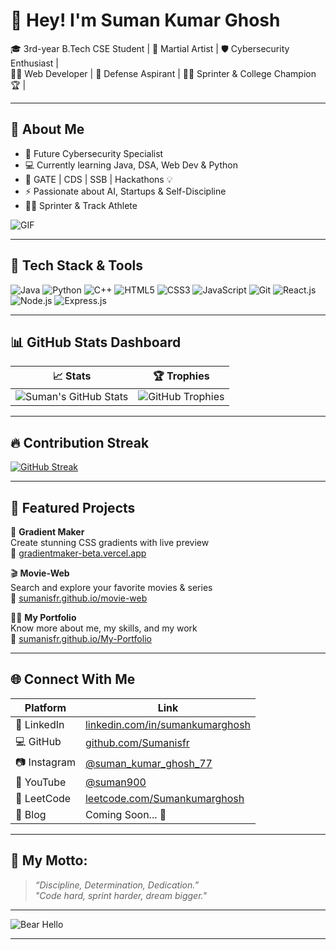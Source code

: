 # 👋 Hey! I'm Suman Kumar Ghosh
 
🎓 3rd-year B.Tech CSE Student | 
🥋 Martial Artist | 
🛡️ Cybersecurity Enthusiast |    
🧑‍💻 Web Developer | 
🎯 Defense Aspirant |
🏃‍♂️ Sprinter & College Champion 🏆  |


---

## 🧭 About Me

- 🔐 Future Cybersecurity Specialist  
- 💻 Currently learning Java, DSA, Web Dev & Python  
- 🧠 GATE | CDS | SSB | Hackathons 💡  
- ⚡ Passionate about AI, Startups & Self-Discipline  
- 🏃‍♂️ Sprinter & Track Athlete  

![GIF](https://media.giphy.com/media/qgQUggAC3Pfv687qPC/giphy.gif)

---

## 🚀 Tech Stack & Tools

![Java](https://img.shields.io/badge/Java-%23ED8B00.svg?style=for-the-badge&logo=java&logoColor=white)
![Python](https://img.shields.io/badge/Python-3670A0?style=for-the-badge&logo=python&logoColor=ffdd54)
![C++](https://img.shields.io/badge/C++-00599C?style=for-the-badge&logo=c%2B%2B&logoColor=white)
![HTML5](https://img.shields.io/badge/HTML5-E34F26?style=for-the-badge&logo=html5&logoColor=white)
![CSS3](https://img.shields.io/badge/CSS3-1572B6?style=for-the-badge&logo=css3&logoColor=white)
![JavaScript](https://img.shields.io/badge/JavaScript-FFD700?style=for-the-badge&logo=javascript&logoColor=black)
![Git](https://img.shields.io/badge/Git-F05032?style=for-the-badge&logo=git&logoColor=white)
![React.js](https://img.shields.io/badge/React.js-ffD706?style=for-the-badge&logo=React.js&logoColor=Green)
![Node.js](https://img.shields.io/badge/Node.js-4ef506?style=for-the-badge&logo=Node.js&logoColor=indigo)
![Express.js](https://img.shields.io/badge/Express.js-ff0023?style=for-the-badge&logo=Express.js&logoColor=grey)



---

## 📊 GitHub Stats Dashboard

| 📈 Stats | 🏆 Trophies |
|---------|-------------|
| ![Suman's GitHub Stats](https://github-readme-stats.vercel.app/api?username=Sumanisfr&show_icons=true&theme=radical) | ![GitHub Trophies](https://github-profile-trophy.vercel.app/?username=Sumanisfr&theme=radical) |

---


## 🔥 Contribution Streak

[![GitHub Streak](https://github-readme-streak-stats.herokuapp.com?user=sumanisfr&theme=radical&hide_border=true)](https://github.com/sumanisfr)


---

## 📌 Featured Projects

🎨 **Gradient Maker**  
Create stunning CSS gradients with live preview  
🔗 [gradientmaker-beta.vercel.app](https://gradientmaker-beta.vercel.app/)

🎬 **Movie-Web**  
Search and explore your favorite movies & series  
🔗 [sumanisfr.github.io/movie-web](https://sumanisfr.github.io/movie-web/)

🧑‍💼 **My Portfolio**  
Know more about me, my skills, and my work  
🔗 [sumanisfr.github.io/My-Portfolio](https://sumanisfr.github.io/My-Portfolio/)

---

## 🌐 Connect With Me

| Platform | Link |
|----------|------|
| 💼 LinkedIn | [linkedin.com/in/sumankumarghosh](https://www.linkedin.com/in/suman-kumar-ghosh/) |
| 💻 GitHub | [github.com/Sumanisfr](https://github.com/Sumanisfr) |
| 📷 Instagram | [@suman_kumar_ghosh_77](https://instagram.com/suman_kumar_ghosh_77) |
| 🎥 YouTube | [@suman900](https://www.youtube.com/@suman900.) |
| 🧠 LeetCode | [leetcode.com/Sumankumarghosh](https://leetcode.com/Sumankumarghosh) |
| 🧠 Blog | Coming Soon... 📝 |

---

## 💪 My Motto:
> *“Discipline, Determination, Dedication.”*  
> *"Code hard, sprint harder, dream bigger."*

---

![Bear Hello](https://media.giphy.com/media/3oriO0OEd9QIDdllqo/giphy.gif)

---
